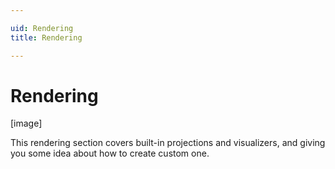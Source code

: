 ```yaml
---

uid: Rendering
title: Rendering

---
```

# Rendering

[image]

This rendering section covers built-in projections and visualizers, and giving you some idea about how to create custom one.
